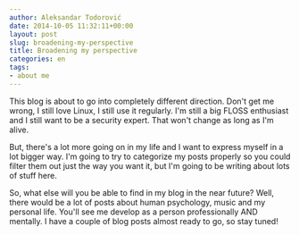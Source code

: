 ```yaml
---
author: Aleksandar Todorović
date: 2014-10-05 11:32:11+00:00
layout: post
slug: broadening-my-perspective
title: Broadening my perspective
categories: en
tags:
- about me
---
```


This blog is about to go into completely different direction. Don't get me wrong, I still love Linux, I still use it regularly. I'm still a big FLOSS enthusiast and I still want to be a security expert. That won't change as long as I'm alive.

But, there's a lot more going on in my life and I want to express myself in a lot bigger way. I'm going to try to categorize my posts properly so you could filter them out just the way you want it, but I'm going to be writing about lots of stuff here.

So, what else will you be able to find in my blog in the near future? Well, there would be a lot of posts about human psychology, music and my personal life. You'll see me develop as a person professionally AND mentally. I have a couple of blog posts almost ready to go, so stay tuned!
